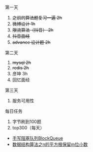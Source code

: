第一天
1. ~~之前的算法题复习一遍 2h~~
2. ~~微博设计 1h~~
3. ~~限流算法（抖音） 2h~~
4. ~~抖音面经~~
5. ~~advance 设计题 2h~~

第二天
1. ~~mysql 2h~~
2. ~~redis 2h~~
3. 彦坤 3h
4. 回忆面经 

第三天
1. 服务可用性




每日任务
1. 字节刷到100题
2. top300（每天） 

- [手写阻塞队列BlockQueue](https://blog.csdn.net/NathanniuBee/article/details/102955267)
- [数据结构算法之n的平方根保留m位小数](http://bigdatadecode.club/%E6%95%B0%E6%8D%AE%E7%BB%93%E6%9E%84%E7%AE%97%E6%B3%95%E4%B9%8Bn%E7%9A%84%E5%B9%B3%E6%96%B9%E6%A0%B9%E4%BF%9D%E7%95%99m%E4%BD%8D%E5%B0%8F%E6%95%B0.html)